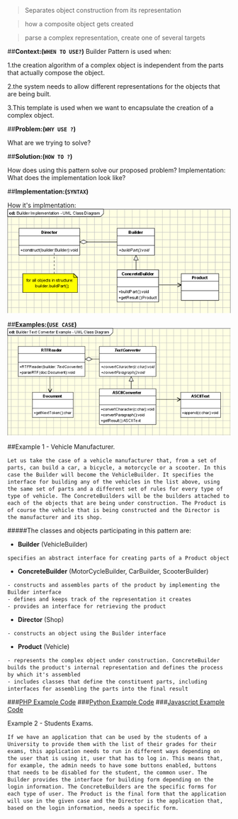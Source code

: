 >Separates object construction from its representation

>how a composite object gets created

>parse a complex representation, create one of several targets



##**Context:(`WHEN TO USE?`)** 
Builder Pattern is used when:

1.the creation algorithm of a complex object is independent from the parts that actually compose the object.

2.the system needs to allow different representations for the objects that are being built.

3.This template is used when we want to encapsulate the creation of a complex object.

##**Problem:(`WHY USE ?`)** 

What are we trying to solve?

 ##**Solution:(`HOW TO ?`)** 

How does using this pattern solve our proposed problem?
Implementation: What does the implementation look like?  

##**Implementation:(`SYNTAX`)** 

 How it's implmentation:
![Builder Implementation](builder-pattern-implementation.png)



##**Examples:(`USE CASE`)** 
![Builder Text Converter](builder-pattern-example.png)

##Example 1 - Vehicle Manufacturer.
~~~~
Let us take the case of a vehicle manufacturer that, from a set of parts, can build a car, a bicycle, a motorcycle or a scooter. In this case the Builder will become the VehicleBuilder. It specifies the interface for building any of the vehicles in the list above, using the same set of parts and a different set of rules for every type of type of vehicle. The ConcreteBuilders will be the builders attached to each of the objects that are being under construction. The Product is of course the vehicle that is being constructed and the Director is the manufacturer and its shop.
~~~~
  #####The classes and objects participating in this pattern are:

- **Builder**  (VehicleBuilder)
~~~~
specifies an abstract interface for creating parts of a Product object
~~~~

- **ConcreteBuilder**  (MotorCycleBuilder, CarBuilder, ScooterBuilder)
~~~~
- constructs and assembles parts of the product by implementing the Builder interface
- defines and keeps track of the representation it creates
- provides an interface for retrieving the product
~~~~

- **Director**  (Shop)
~~~~
- constructs an object using the Builder interface
~~~~
- **Product**  (Vehicle)
~~~~
- represents the complex object under construction. ConcreteBuilder builds the product's internal representation and defines the process by which it's assembled
- includes classes that define the constituent parts, including interfaces for assembling the parts into the final result
~~~~

###[PHP Example Code](/phpcode) 
###[Python Example Code](/javascriptcode)
###[Javascript Example Code](/javascriptcode) 

Example 2 - Students Exams.
~~~~
If we have an application that can be used by the students of a University to provide them with the list of their grades for their exams, this application needs to run in different ways depending on the user that is using it, user that has to log in. This means that, for example, the admin needs to have some buttons enabled, buttons that needs to be disabled for the student, the common user. The Builder provides the interface for building form depending on the login information. The ConcreteBuilders are the specific forms for each type of user. The Product is the final form that the application will use in the given case and the Director is the application that, based on the login information, needs a specific form.
~~~~